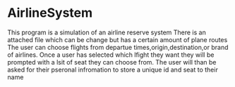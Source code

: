 # AirlineSystem
This program is a simulation of an airline reserve system
There is an attached file which can be change but has a certain amount of plane routes
The user can choose flights from departue times,origin,destination,or brand of airlines.
Once a user has selected which lfight they want they will be prompted with a lsit of seat they can choose from.
The user will than be asked for their pseronal infromation to store a unique id and seat to their name
